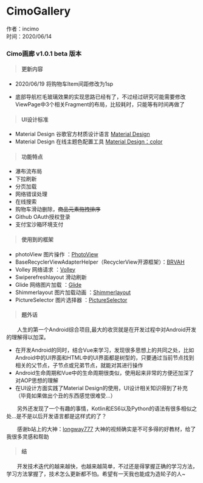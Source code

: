 # CimoGallery
作者：incimo  
时间：2020/06/14
### Cimo画廊 v1.0.1 beta 版本

> #### 更新内容

- 2020/06/19 将购物车Item间距修改为1sp

- 底部导航栏毛玻璃效果的实现思路已经有了，不过经过研究可能需要修改ViewPage中3个相关Fragment的布局，比较耗时，只能等有时间再做了

> #### UI设计标准

- Material Design 谷歌官方材质设计语言 [Material Design](https://www.material.io/)
- Material Design 在线主题色配置工具 [Material Design：color](https://material.io/resources/color/#!/?view.left=0&view.right=0)

> #### 功能特点

- 瀑布流布局
- 下拉刷新
- 分页加载
- 网络错误处理
- 在线搜索
- 购物车滑动删除，~~商品元素拖拽排序~~
- Github OAuth授权登录
- 支付宝沙箱环境支付

> #### 使用到的框架

- photoView 图片操作 ：[PhotoView](https://github.com/chrisbanes/PhotoView)
- BaseRecyclerViewAdapterHelper（RecyclerView开源框架）：[BRVAH](http://www.recyclerview.org/)
- Volley 网络请求 ：[Volley](https://github.com/google/volley)
- Swiperefreshlayout 滑动刷新
- Glide 网络图片加载 ：[Glide](https://bumptech.github.io/glide/)
- Shimmerlayout 图片加载动画 ：[Shimmerlayout](https://github.com/team-supercharge/ShimmerLayout)
- PictureSelector 图片选择器 ：[PictureSelector](https://github.com/LuckSiege/PictureSelector)

> #### 题外话

&emsp;&emsp;人生的第一个Android综合项目,最大的收货就是在开发过程中对Android开发的理解得以加深。

- 在开发Android的同时，结合Vue来学习，发现很多思想上的共同之处，比如Android中的UI界面和HTML中的UI界面都是树型的，只要通过当前节点找到相关的父节点，子节点或兄弟节点，就能对其进行操作
- Android生命周期和Vue中的生命周期很类似，使用起来非常的方便还加深了对AOP思想的理解
- 在UI设计方面实践了Material Design的使用，UI设计相关知识得到了补充（毕竟如果做出个丑的东西感觉很难受...）

&emsp;&emsp;另外还发现了一个有趣的事情，Kotlin和ES6以及Python的语法有很多相似之处...是不是以后开发语言都是这样式的了？

&emsp;&emsp;感谢b站上的大神：[longway777](https://www.bilibili.com/video/BV1w4411t7UQ?p=1) 大神的视频确实是不可多得的好教材，给了我很多灵感和帮助

> #### 结

&emsp;&emsp;开发技术迭代的越来越快，也越来越简单，不过还是得掌握正确的学习方法，学习方法掌握了，技术怎么更新都不怕。希望有一天我也能成为造轮子的人~
